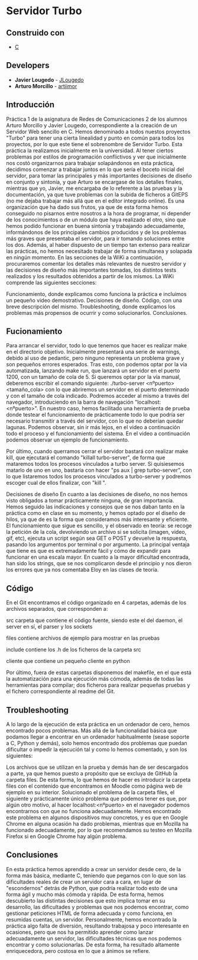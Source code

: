 # Servidor Turbo

## Construido con

* [C](https://en.wikipedia.org/wiki/C_%28programming_language%29)

## Developers

* **Javier Lougedo** - [JLougedo](https://github.com/JLougedo)
* **Arturo Morcillo** - [artiimor](https://github.com/artiimor)

## Introducción
Práctica 1 de la asignatura de Redes de Comunicaciones 2 de los alumnos Arturo Morcillo y Javier Lougedo, correspondiente a la creación de un Servidor Web sencillo en C. Hemos denominado a todos nuestos proyectos "Turbo" para tener una cierta linealidad y punto en común para todos los proyectos, por lo que este tiene el sobrenombre de Servidor Turbo.
Esta práctica la realizamos inicialmente en la universidad. Al tener ciertos problemas por estilos de programación conflictivos y ver que inicialmente nos costó organizarnos para trabajar solapándonos en esta práctica, decidimos comenzar a trabajar juntos en lo que sería el boceto inicial del servidor, para tomar las principales y más importantes decisiones de diseño en conjunto y sintonía, y que Arturo se encargase de los detalles finales, mientras que yo, Javier, me encargaba de lo referente a las pruebas y la documentación, ya que tuve problemas con la subida de ficheros a GitEPS (no me dejaba trabajar más allá que en el editor integrado online). Es una organización que ha dado sus frutos, ya que de esta forma hemos conseguido no pisarnos entre nosotros a la hora de programar, ni depender de los conocimientos o de un módulo que haya realizado el otro, sino que hemos podido funcionar en buena sintonía y trabajando adecuadamente, informándonos de los principales cambios producidos y de los problemas más graves que presentaba el servidor, para ir tomando soluciones entre los dos. Además, al haber dispuesto de un tiempo tan extenso para realizar las prácticas, no hemos necesitado trabajar de forma simultanea y solapada en ningún momento.
En las secciones de la WiKi a continuación, procuraremos comentar los detalles más relevantes de nuestro servidor y las decisiones de diseño más importantes tomadas, los distintos tests realizados y los resultados obtenidos a partir de los mismos. La WiKi comprende las siguientes secciones:

Funcionamiento, donde explicamos como funciona la práctica e incluimos un pequeño video demostrativo.
Decisiones de diseño.
Código, con una breve descripción del mismo.
Troubleshooting, donde explicamos los problemas más propensos de ocurrir y como solucionarlos.
Conclusiones.


## Fucionamiento
Para arrancar el servidor, todo lo que tenemos que hacer es realizar make en el directorio objetivo. Inicialmente presentará una serie de warnings, debido al uso de pedantic, pero ninguno representa un problema grave y son pequeños errores esperados. Tras esto, con podemos optar por la vía automatizada, lanzando make run, que lanzará un servidor en el puerto 1200, con un tamaño de cola de 5. Si queremos optar por la vía manual, deberemos escribir el comando siguiente:
./turbo-server <nºpuerto> <tamaño_cola>
con lo que abriremos un servidor en el puerto determinado y con el tamaño de cola indicado. Podremos acceder al mismo a través del navegador, introduciendo en la barra de navegación "localhost:<nºpuerto>". En nuestro caso, hemos facilitado una herramienta de prueba donde testear el funcionamiento de prácticamente todo lo que podría ser necesario transmitir a través del servidor, con lo que no deberían quedar lagunas. Podemos observar, sin ir más lejos, en el video a continuación todo el proceso y el funcionamiento del sistema.
En el video a continuación podemos observar un ejemplo de funcionamiento.

Por último, cuando querramos cerrar el servidor bastará con realizar make kill, que ejecutará el comando "killall turbo-server", de forma que mataremos todos los procesos vinculados a turbo server. Si quisiesemos matarlo de uno en uno, bastaría con hacer "ps aux | grep turbo-server", con lo que listaremos todos los procesos vinculados a turbo-server y podremos escoger cual de ellos finalizar, con "kill ".

Decisiones de diseño
En cuanto a las decisiones de diseño, no nos hemos visto obligados a tomar prácticamente ninguna, de gran importancia. Hemos seguido las indicaciones y consejos que se nos daban tanto en la práctica como en clase en su momento, y hemos optado por el diseño de hilos, ya que de es la forma que consideramos más interesante y eficiente. El funcionamiento que sigue es sencillo, y el observado en teoría: se recoge la petición de la cola, devolviendo un archivo si se solicita (imagen, video, gif, etc), ejecuta un script según sea GET o POST y devuelve la respuesta, pasando los argumentos por terminal o por argumento. La principal ventaja que tiene es que es extremadamente fácil y cómo de expandir para funcionar en una escala mayor. En cuanto a la mayor dificultad encontrada, han sido los strings, que se nos complicaron desde el principio y nos dieron los errores que ya nos comentaba Eloy en las clases de teoría.

## Código
En el Git encontramos el código organizado en 4 carpetas, además de los archivos separados, que corresponden a:


src carpeta que contiene el código fuente, siendo este el del daemon, el server en sí, el parser y los sockets

files contiene archivos de ejemplo para mostrar en las pruebas

include contiene los .h de los ficheros de la carpeta src

cliente que contiene un pequeño cliente en python

Por último, fuera de estas carpetas disponemos del makefile, en el que está la automatización para una ejecución más cómoda, además de todas las herramientas para compilar; dos ficheros para realizar pequeñas pruebas y el fichero correspondiente al readme del Git.

## Troubleshooting
A lo largo de la ejecución de esta práctica en un ordenador de cero, hemos encontrado pocos problemas. Más allá de la funcionalidad básica que podamos llegar a encontrar en un ordenador habitualmente (sease soporte a C, Python y demás), solo hemos encontrado dos problemas que puedan dificultar o impedir la ejecución tal y como lo hemos comentado, y son los siguientes:

Los archivos que se utilizan en la prueba y demás han de ser descargados a parte, ya que hemos puesto a propósito que se excluya de GitHub la carpeta files. De esta forma, lo que hemos de hacer es introducir la carpeta files con el contenido que encontramos en Moodle como página web de ejemplo en su interior.
Solucionado el problema de la carpeta files, el siguiente y prácticamente único problema que podemos tener es que, por algún otro motivo, al hacer localhost:<nºpuerto> en el navegador podemos encontrarnos con que no funciona adecuadamente. Hemos encontrado este problema en algunos dispositivos muy concretos, y es que en Google Chrome en alguna ocasión ha dado problemas, mientras que en Mozilla ha funcionado adecuadamente, por lo que recomendamos su testeo en Mozilla Firefox si en Google Chrome hay algún problema.


## Conclusiones
En esta práctica hemos aprendido a crear un servidor desde cero, de la forma más básica, mediante C, teniendo que pegarnos con lo que son las dificultades reales de crear un servidor cara a cara, en lugar de "escondernos" detrás de Python, que podría realizar todo esto de una forma ágil y mucho más cómoda y rápida. De esta forma, hemos descubierto las distintas decisiones que esto implica tomar en su desarrollo, las dificultades y problemas que nos podemos encontrar, como gestionar peticiones HTML de forma adecuada y como funciona, en resumidas cuentas, un servidor.
Personalmente, hemos encontrado la práctica algo falta de diversión, resultando trabajosa y poco interesante en ocasiones, pero que nos ha permitido aprender como lanzar adecuadamente un servidor, las dificultades técnicas que nos podemos encontrar y como solucionarlas. De esta forma, ha resultado altamente enriquecedora, pero costosa en lo que a ánimos se refiere.
